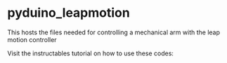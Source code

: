 # pyduino_leapmotion
This hosts the files needed for controlling a mechanical arm with the leap motion controller

Visit the instructables tutorial on how to use these codes: 

